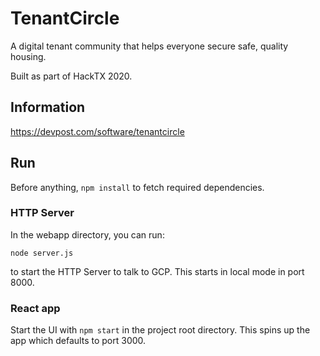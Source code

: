 # TenantCircle

A digital tenant community that helps everyone secure safe, quality housing.

Built as part of HackTX 2020.

## Information

https://devpost.com/software/tenantcircle

## Run

Before anything, `npm install` to fetch required dependencies.

### HTTP Server

In the webapp directory, you can run:

`node server.js`

to start the HTTP Server to talk to GCP. This starts in local mode in port 8000.

### React app

Start the UI with `npm start` in the project root directory. This spins up the app which defaults to port 3000.

